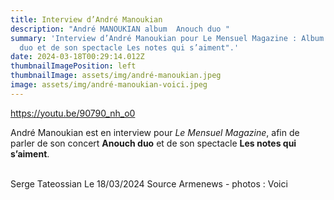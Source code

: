 ```yaml
---
title: Interview d’André Manoukian
description: "André MANOUKIAN album  Anouch duo "
summary: 'Interview d’André Manoukian pour Le Mensuel Magazine : Album " Anouch
  duo et de son spectacle Les notes qui s’aiment".'
date: 2024-03-18T00:29:14.012Z
thumbnailImagePosition: left
thumbnailImage: assets/img/andré-manoukian.jpeg
image: assets/img/andré-manoukian-voici.jpeg
---
```

https://youtu.be/90790_nh_o0

<!--StartFragment-->

André Manoukian est en interview pour *Le Mensuel Magazine*, afin de parler de son concert **Anouch duo** et de son spectacle **Les notes qui s’aiment**.

\
S﻿erge Tateossian Le 18/03/2024   Source Armenews - photos : Voici
